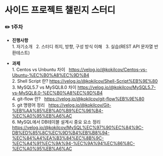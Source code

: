 # 사이드 프로젝트 챌린지 스터디

###  ✏️ 1주차
- **진행사항**
  <br> 1. 자기소개 &nbsp; 2. 스터디 취지, 방향, 구성 방식 이해 &nbsp; 3. 실습(REST API 문자열 반환테스트)

- **과제**
  <br> 1. Centos vs Unbuntu 차이 &nbsp; https://velog.io/@kokilcov/Centos-vs-Ubuntu-%EC%B0%A8%EC%9D%B4
  <br> 2. Shell Script 란? https://velog.io/@kokilcov/Shell-Script%EB%9E%80
  <br> 3. MySQL5.7 vs MySQL8.0 차이 https://velog.io/@kokilcov/MySQL5.7-vs-MySQL8.0-%EC%B0%A8%EC%9D%B4
  <br> 4. git-flow 란? &nbsp; https://velog.io/@kokilcov/git-flow%EB%9E%80
  <br> 5. git 명령어 정리 &nbsp; https://velog.io/@kokilcov/Git-%EB%AA%85%EB%A0%B9%EC%96%B4-%EC%A0%95%EB%A6%AC
  <br> 6. MySQL에서 DB테이블 설계시 중요 요소 정리 https://velog.io/@kokilcov/MySQL%EC%97%90%EC%84%9C-DB%ED%85%8C%EC%9D%B4%EB%B8%94-%EC%84%A4%EA%B3%84%EC%8B%9C-%EC%A4%91%EC%9A%94-%EC%9A%94%EC%86%8C-%EC%A0%95%EB%A6%AC
